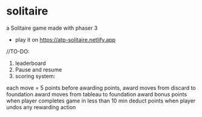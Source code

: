 # solitaire
a Solitaire game made with phaser 3
* play it on https://atp-solitaire.netlify.app
  
//TO-DO:
1. leaderboard
2. Pause and resume
7. scoring system:

each move = 5 points
before awarding points,
award moves from discard to foundation
award moves from tableau to foundation
award bonus points when player completes game in less than 10 min
deduct points when player undos any rewarding action
